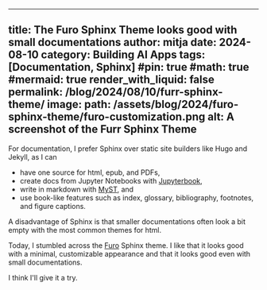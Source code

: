 
---
title: The Furo Sphinx Theme looks good with small documentations
author: mitja
date: 2024-08-10
category: Building AI Apps
tags: [Documentation, Sphinx]
#pin: true
#math: true
#mermaid: true
render_with_liquid: false
permalink: /blog/2024/08/10/furr-sphinx-theme/
image:
  path: /assets/blog/2024/furo-sphinx-theme/furo-customization.png
  alt: A screenshot of the Furr Sphinx Theme
---

For documentation, I prefer Sphinx over static site builders like Hugo and Jekyll, as I can

- have one source for html, epub, and PDFs,
- create docs from Jupyter Notebooks with [Jupyterbook](https://jupyterbook.org/),
- write in markdown with [MyST](https://myst-parser.readthedocs.io/en/v0.17.1/sphinx/intro.html), and
- use book-like features such as index, glossary, bibliography, footnotes, and figure captions.

A disadvantage of Sphinx is that smaller documentations often look a bit empty with the most common themes for html. 

Today, I stumbled across the [Furo](https://github.com/pradyunsg/furo) Sphinx theme. I like that it looks good with a minimal, customizable appearance and that it looks good even with small documentations.

I think I'll give it a try.
